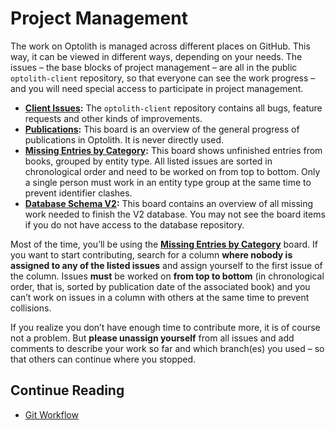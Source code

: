 # Project Management

The work on Optolith is managed across different places on GitHub. This way, it can be viewed in different ways, depending on your needs. The issues – the base blocks of project management – are all in the public `optolith-client` repository, so that everyone can see the work progress – and you will need special access to participate in project management.

- **[Client Issues](https://github.com/elyukai/optolith-client/issues):** The `optolith-client` repository contains all bugs, feature requests and other kinds of improvements.
- **[Publications](https://github.com/users/elyukai/projects/4/views/1):** This board is an overview of the general progress of publications in Optolith. It is never directly used.
- **[Missing Entries by Category](https://github.com/users/elyukai/projects/6/views/1):** This board shows unfinished entries from books, grouped by entity type. All listed issues are sorted in chronological order and need to be worked on from top to bottom. Only a single person must work in an entity type group at the same time to prevent identifier clashes.
- **[Database Schema V2](https://github.com/users/elyukai/projects/3/views/1):** This board contains an overview of all missing work needed to finish the V2 database. You may not see the board items if you do not have access to the database repository.

Most of the time, you’ll be using the **[Missing Entries by Category](https://github.com/users/elyukai/projects/6/views/1)** board. If you want to start contributing, search for a column **where nobody is assigned to any of the listed issues** and assign yourself to the first issue of the column. Issues **must** be worked on **from top to bottom** (in chronological order, that is, sorted by publication date of the associated book) and you can’t work on issues in a column with others at the same time to prevent collisions.

If you realize you don’t have enough time to contribute more, it is of course not a problem. But **please unassign yourself** from all issues and add comments to describe your work so far and which branch(es) you used – so that others can continue where you stopped.

## Continue Reading

-  [Git Workflow](./Git-Workflow.md)
